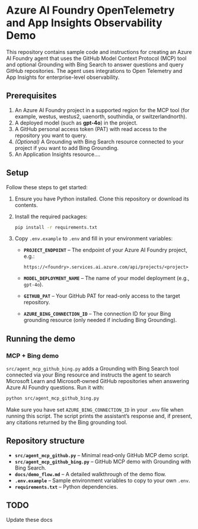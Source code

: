 # Azure AI Foundry OpenTelemetry and App Insights Observability Demo 

This repository contains sample code and instructions for creating an Azure AI Foundry agent that uses the GitHub Model Context Protocol (MCP) tool and optional Grounding with Bing Search to answer questions and query GitHub repositories. The agent uses integrations to Open Telemetry and App Insights for enterprise-level observability. 

## Prerequisites

1. An Azure AI Foundry project in a supported region for the MCP tool (for example, westus, westus2, uaenorth, southindia, or switzerlandnorth).
2. A deployed model (such as **gpt-4o**) in the project.
3. A GitHub personal access token (PAT) with read access to the repository you want to query.
4. *(Optional)* A Grounding with Bing Search resource connected to your project if you want to add Bing Grounding.
5. An Application Insights resource....

## Setup

Follow these steps to get started:

1. Ensure you have Python installed. Clone this repository or download its contents.
2. Install the required packages:

   ```bash
   pip install -r requirements.txt
   ```

3. Copy `.env.example` to `.env` and fill in your environment variables:
   - **`PROJECT_ENDPOINT`** – The endpoint of your Azure AI Foundry project, e.g.:

     ``
     https://<foundry>.services.ai.azure.com/api/projects/<project>
     ``

   - **`MODEL_DEPLOYMENT_NAME`** – The name of your model deployment (e.g., `gpt-4o`).
   - **`GITHUB_PAT`** – Your GitHub PAT for read-only access to the target repository.
   - **`AZURE_BING_CONNECTION_ID`** – The connection ID for your Bing grounding resource (only needed if including Bing Grounding).

## Running the demo


### MCP + Bing demo

`src/agent_mcp_github_bing.py` adds a Grounding with Bing Search tool connected via your Bing resource and instructs the agent to search Microsoft Learn and Microsoft‑owned GitHub repositories when answering Azure AI Foundry questions. Run it with:

```bash
python src/agent_mcp_github_bing.py
```

Make sure you have set `AZURE_BING_CONNECTION_ID` in your `.env` file when running this script. The script prints the assistant’s response and, if present, any citations returned by the Bing grounding tool.

## Repository structure

- **`src/agent_mcp_github.py`** – Minimal read‑only GitHub MCP demo script.
- **`src/agent_mcp_github_bing.py`** – GitHub MCP demo with Grounding with Bing Search.
- **`docs/demo_flow.md`** – A detailed walkthrough of the demo flow.
- **`.env.example`** – Sample environment variables to copy to your own `.env`.
- **`requirements.txt`** – Python dependencies.

## TODO

Update these docs